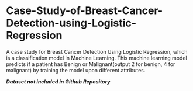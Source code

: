 # Case-Study-of-Breast-Cancer-Detection-using-Logistic-Regression
A case study for Breast Cancer Detection Using Logistic Regression, which is a classification model in Machine Learning. This machine learning model predicts if a patient has Benign or Malignant(output 2 for benign, 4 for malignant) by training the model upon different attributes.

***Dataset not included in Github Repository***
